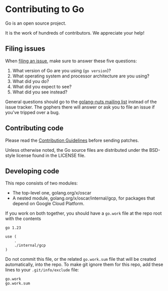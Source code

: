 # Contributing to Go

Go is an open source project.

It is the work of hundreds of contributors. We appreciate your help!

## Filing issues

When [filing an issue](https://golang.org/issue/new), make sure to answer these five questions:

1.  What version of Go are you using (`go version`)?
2.  What operating system and processor architecture are you using?
3.  What did you do?
4.  What did you expect to see?
5.  What did you see instead?

General questions should go to the [golang-nuts mailing list](https://groups.google.com/group/golang-nuts) instead of the issue tracker.
The gophers there will answer or ask you to file an issue if you've tripped over a bug.

## Contributing code

Please read the [Contribution Guidelines](https://golang.org/doc/contribute.html)
before sending patches.

Unless otherwise noted, the Go source files are distributed under
the BSD-style license found in the LICENSE file.

## Developing code

This repo consists of two modules:

  - The top-level one, golang.org/x/oscar
  - A nested module, golang.org/x/oscar/internal/gcp, for packages that
    depend on Google Cloud Platform.

If you work on both together, you should have a `go.work` file at the repo root
with the contents
```
go 1.23

use (
	.
	./internal/gcp
)
```
Do not commit this file, or the related `go.work.sum` file that will be created
automatically, into the repo.
To make git ignore them for this repo, add these lines to your `.git/info/exclude` file:
```
go.work
go.work.sum
```
